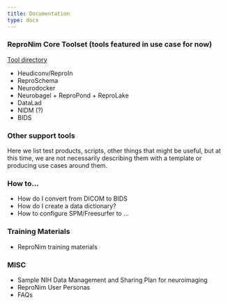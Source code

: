```yaml
---
title: Documentation
type: docs
---
```


### ReproNim Core Toolset (tools featured in use case for now)

[Tool directory](tools/index.html)

- Heudiconv/ReproIn
- ReproSchema
- Neurodocker
- Neurobagel + ReproPond + ReproLake
- DataLad
- NIDM (?)
- BIDS

### Other support tools

Here we list test products, scripts, other things that might be useful, but at this time, we are not necessarily describing them with a template or producing use cases around them. 

### How to… 

- How do I convert from DICOM to BIDS
- How do I create a data dictionary?
- How to configure SPM/Freesurfer to …

### Training Materials
- ReproNim training materials


### MISC
- Sample NIH Data Management and Sharing Plan for neuroimaging
- ReproNim User Personas
- FAQs
